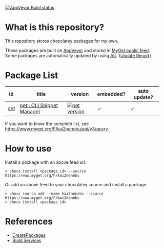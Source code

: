[![AppVeyor Build status](https://ci.appveyor.com/api/projects/status/1vv03ri8bujes620/branch/master?svg=true)](https://ci.appveyor.com/project/kai2nenobu/chocolatey-packages/branch/master)

# What is this repository?

This repository stores chocolatey packages for my own.

These packages are built on [AppVeyor](https://www.appveyor.com/) and stored in [MyGet public feed](https://www.myget.org/F/kai2nenobu).
Some packages are automatically updated by using [AU](https://github.com/majkinetor/au). ([Update Report](https://gist.github.com/kai2nenobu/4df33f42a891ced2fe169974fd3d58ec))

# Package List

| id         | title                                                        | version                                    | embedded? | auto update? |
|------------|--------------------------------------------------------------|--------------------------------------------|-----------|--------------|
| [pet](pet) | [pet : CLI Snippet Manager](https://github.com/knqyf263/pet) | [![pet version][pet_version]][pet_package] | ✓         | ✓            |

[pet_version]: https://img.shields.io/myget/kai2nenobu/v/pet.svg?label=myget
[pet_package]: https://www.myget.org/feed/kai2nenobu/package/nuget/pet

If you want to know the complete list, see https://www.myget.org/F/kai2nenobu/api/v3/query.

# How to use

Install a package with an above feed url.

```
> choco install <package_id> --source https://www.myget.org/F/kai2nenobu
```

Or add an above feed to your chocolatey source and install a package.

```
> choco source add --name kai2nenobu --source https://www.myget.org/F/kai2nenobu
> choco install <package_id>
```

# References

- [CreatePackages](https://chocolatey.org/docs/create-packages)
- [Build Services](https://docs.myget.org/docs/reference/build-services)
